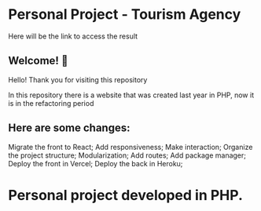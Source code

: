 # Personal Project - Tourism Agency

Here will be the link to access the result

## Welcome! 👋

Hello!  Thank you for visiting this repository

In this repository there is a website that was created last year in PHP, now it is in the refactoring period

## Here are some changes:

Migrate the front to React;
Add responsiveness;
Make interaction;
Organize the project structure;
Modularization;
Add routes;
Add package manager;
Deploy the front in Vercel;
Deploy the back in Heroku;

# Personal project developed in PHP.

